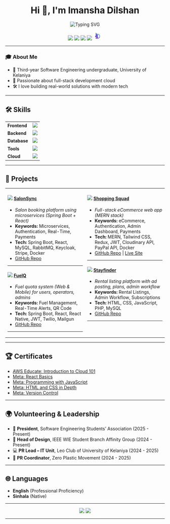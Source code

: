 <!-- Imansha Dilshan | Modern GitHub Profile README -->

<h1 align="center">Hi 👋, I'm Imansha Dilshan</h1>
<p align="center">
  <img src="https://readme-typing-svg.demolab.com?font=Fira+Code&size=22&pause=1000&color=50B3F7&center=true&vCenter=true&width=450&lines=Software+Engineering+Undergraduate;Full-Stack+%26+Cloud+Dev+%F0%9F%9A%80;Open+Source+%26+Team+Leader;MERN+%7C+Spring+Boot+%7C+Docker" alt="Typing SVG" />
</p>
<p align="center">
  <a href="mailto:imansha.idr@gmail.com"><img src="https://skillicons.dev/icons?i=gmail" width="28"/></a>
  <a href="https://www.linkedin.com/in/imansha-dilshan-6768662a0"><img src="https://skillicons.dev/icons?i=linkedin" width="28"/></a>
  <a href="https://github.com/ima-69"><img src="https://skillicons.dev/icons?i=github" width="28"/></a>
  <a href="https://medium.com/@imansha.idr"><img src="https://img.icons8.com/sf-regular-filled/512/FFFFFF/medium-logo.png" width="28"/></a>
  <a href="https://imansha-s-portfolio.vercel.app/"><img src="https://github.com/ima-69/Imansha-s-Portfolio/blob/main/src/assets/favicon.png" width="28"/></a>
</p>

---

### 🎓 About Me

- 🏫 Third-year Software Engineering undergraduate, University of Kelaniya  
- 🚀 Passionate about full-stack development cloud  
- 🛠️ I love building real-world solutions with modern tech  

---

## 🛠️ Skills

<table>
  <tr>
    <td><b>Frontend</b></td>
    <td>
      <img src="https://skillicons.dev/icons?i=react,js,ts,html,css,tailwind,redux" height="30"/>
    </td>
  </tr>
  <tr>
    <td><b>Backend</b></td>
    <td>
      <img src="https://skillicons.dev/icons?i=spring,nodejs,express,java,php" height="30"/>
    </td>
  </tr>
  <tr>
    <td><b>Database</b></td>
    <td>
      <img src="https://skillicons.dev/icons?i=mongodb,mysql" height="30"/>
    </td>
  </tr>
  <tr>
    <td><b>Tools</b></td>
    <td>
      <img src="https://skillicons.dev/icons?i=git,docker,figma,photoshop,jira" height="30"/>
    </td>
  </tr>
  <tr>
    <td><b>Cloud</b></td>
    <td>
      <img src="https://skillicons.dev/icons?i=aws,azure" height="30"/>
    </td>
  </tr>
</table>

---

## 🚩 Projects

<table>
  <tr>
    <td width="50%" valign="top">
      <h4>
        <img src="https://skillicons.dev/icons?i=react,spring,docker" height="20"/>
        <a href="https://linktr.ee/salonsync">SalonSync</a>
      </h4>
      <ul>
        <li><i>Salon booking platform using microservices (Spring Boot + React)</i></li>
        <li><b>Keywords:</b> Microservices, Authentication, Real-Time, Payments</li>
        <li><b>Tech:</b> Spring Boot, React, MySQL, RabbitMQ, Keycloak, Stripe, Docker</li>
        <li><a href="#">GitHub Repo</a> <!-- Replace # with repo link when public --></li>
      </ul>
      <hr/>
       <h4>
        <img src="https://skillicons.dev/icons?i=react,spring,reactnative" height="20"/>
        <a href="https://github.com/software-architecture-project-kln/fuel-project">FuelQ</a>
      </h4>
      <ul>
        <li><i>Fuel quota system (Web & Mobile) for users, operators, admins</i></li>
        <li><b>Keywords:</b> Fuel Management, Real-Time Alerts, QR Code</li>
        <li><b>Tech:</b> Spring Boot, React, React Native, JWT, Twilio, Mailgun</li>
        <li>
          <a href="https://github.com/software-architecture-project-kln/fuel-project">GitHub Repo</a>
        </li>
      </ul>
      <hr/>
    </td>
    <td width="50%" valign="top">
      <h4>
        <img src="https://skillicons.dev/icons?i=react,nodejs,mongodb" height="20"/>
        <a href="https://github.com/ima-69/Shopping-Squad-MERN">Shopping Squad</a>
      </h4>
      <ul>
        <li><i>Full-stack eCommerce web app (MERN stack)</i></li>
        <li><b>Keywords:</b> eCommerce, Authentication, Admin Dashboard, Payments</li>
        <li><b>Tech:</b> MERN, Tailwind CSS, Redux, JWT, Cloudinary API, PayPal API, Docker</li>
        <li>
          <a href="https://github.com/ima-69/Shopping-Squad-MERN">GitHub Repo</a> | 
          <a href="https://shoopin-squad.vercel.app/">Live Site</a>
        </li>
      </ul>
      <hr/>
      <h4>
        <img src="https://skillicons.dev/icons?i=php,html,css,mysql" height="20"/>
        <a href="https://github.com/ima-69/Stayfinder">Stayfinder</a>
      </h4>
      <ul>
        <li><i>Rental listing platform with ad posting, plans, admin workflow</i></li>
        <li><b>Keywords:</b> Rental Listings, Admin Workflow, Subscriptions</li>
        <li><b>Tech:</b> HTML, CSS, JavaScript, PHP, MySQL</li>
        <li>
          <a href="https://github.com/ima-69/Stayfinder">GitHub Repo</a>
        </li>
      </ul>
      <hr/>
    </td>
  </tr>
</table>

---

## 🏆 Certificates

- [AWS Educate: Introduction to Cloud 101](#)
- [Meta: React Basics](#)
- [Meta: Programming with JavaScript](#)
- [Meta: HTML and CSS in Depth](#)
- [Meta: Version Control](#)

---

## 🌍 Volunteering & Leadership

- 👑 **President**, Software Engineering Students’ Association (2025 - Present)
- 🎨 **Head of Design**, IEEE WIE Student Branch Affinity Group (2024 - Present)
- 💻 **PR Lead – IT Unit**, Leo Club of University of Kelaniya (2024 - 2025)
- 🌱 **PR Coordinator**, Zero Plastic Movement (2024 - 2025)

---

## 🌐 Languages

- **English** (Professional Proficiency)
- **Sinhala** (Native)

---

<p align="center">
  <img src="https://github-readme-stats.vercel.app/api?username=ima-69&show_icons=true&theme=radical" height="170"/>
  <img src="https://github-readme-streak-stats.herokuapp.com/?user=ima-69&theme=radical" height="170"/>
</p>

---

<!-- Personalize, update links, and shine! 😎 -->
